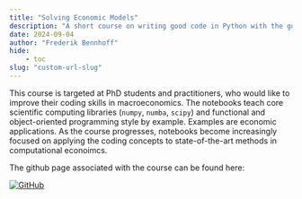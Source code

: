 ```yaml
---
title: "Solving Economic Models"
description: "A short course on writing good code in Python with the goal of bringing economic models into production."
date: 2024-09-04
author: "Frederik Bennhoff"
hide:
    - toc
slug: "custom-url-slug"
---
```


This course is targeted at PhD students and practitioners, who would like to improve their coding skills in macroeconomics. The notebooks teach core scientific computing libraries (`numpy`, `numba`, `scipy`) and functional and object-oriented programming style by example. Examples are economic applications. As the course progresses, notebooks become increasingly focused on applying the coding concepts to state-of-the-art methods in computational econoimcs. 

The github page associated with the course can be found here: 

[![GitHub](https://img.shields.io/badge/GitHub-000000?style=flat&logo=github&logoColor=white)](https://github.com/FredHB/solving_economic_models)  